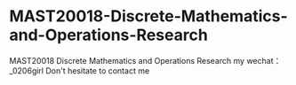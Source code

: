 # MAST20018-Discrete-Mathematics-and-Operations-Research
MAST20018 Discrete Mathematics and Operations Research my wechat：_0206girl Don't hesitate to contact me
